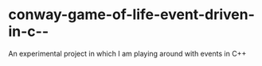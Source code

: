 conway-game-of-life-event-driven-in-c--
=======================================

An experimental project in which I am playing around with events in C++
